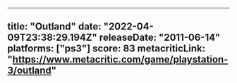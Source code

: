 
---
title: "Outland"
date: "2022-04-09T23:38:29.194Z"
releaseDate: "2011-06-14"
platforms: ["ps3"]
score: 83
metacriticLink: "https://www.metacritic.com/game/playstation-3/outland"
---
